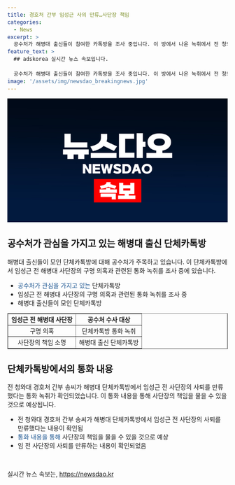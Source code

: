 ```yaml
---
title: 경호처 간부 임성근 사의 만류…사단장 책임
categories:
  - News
excerpt: >
  공수처가 해병대 출신들이 참여한 카톡방을 조사 중입니다. 이 방에서 나온 녹취에서 전 청와대 간부가 임 전 사단장의 사퇴를 막았다는 내용이 확인되었습니다. 공수처는 변호사 A로부터 녹취 파일을 받아들이고, 임 전 사단장은 해당 내용을 부인하고 있습니다. (150자)
feature_text: >
  ## adskorea 실시간 뉴스 속보입니다.

  공수처가 해병대 출신들이 참여한 카톡방을 조사 중입니다. 이 방에서 나온 녹취에서 전 청와대 간부가 임 전 사단장의 사퇴를 막았다는 내용이 확인되었습니다. 공수처는 변호사 A로부터 녹취 파일을 받아들이고, 임 전 사단장은 해당 내용을 부인하고 있습니다. (150자)
image: '/assets/img/newsdao_breakingnews.jpg'
---
```


<p><img src="/assets/img/newsdao_breakingnews.jpg" alt="adskorea 속보" /></p>

<h2 data-ke-size="size26">공수처가 관심을 가지고 있는 해병대 출신 단체카톡방</h2>

<p data-ke-size="size16">해병대 출신들이 모인 단체카톡방에 대해 공수처가 주목하고 있습니다. 이 단체카톡방에서 임성근 전 해병대 사단장의 구명 의혹과 관련된 통화 녹취를 조사 중에 있습니다.</p>

<ul>
<li><span style="color: #1a5490;">공수처가 관심을 가지고 있는</span> 단체카톡방</li>
<li>임성근 전 해병대 사단장의 구명 의혹과 관련된 통화 녹취를 조사 중</li>
<li>해병대 출신들이 모인 단체카톡방</li>
</ul>

<table style="width: 100%;" border="1">
<tbody>
<tr>
<td style="text-align: center; height: 17px;"><b>임성근 전 해병대 사단장</b></td>
<td style="text-align: center; height: 17px;"><b>공수처 수사 대상</b></td>
</tr>
<tr>
<td style="text-align: center; height: 17px;">구명 의혹</td>
<td style="text-align: center; height: 17px;">단체카톡방 통화 녹취</td>
</tr>
<tr>
<td style="text-align: center; height: 17px;">사단장의 책임 소명</td>
<td style="text-align: center; height: 17px;">해병대 출신 단체카톡방</td>
</tr>
</tbody>
</table>

<h2 data-ke-size="size26">단체카톡방에서의 통화 내용</h2>

<p data-ke-size="size16">전 청와대 경호처 간부 송씨가 해병대 단체카톡방에서 임성근 전 사단장의 사퇴를 만류했다는 통화 녹취가 확인되었습니다. 이 통화 내용을 통해 사단장의 책임을 물을 수 있을 것으로 예상됩니다.</p>

<ul>
<li>전 청와대 경호처 간부 송씨가 해병대 단체카톡방에서 임성근 전 사단장의 사퇴를 만류했다는 내용이 확인됨</li>
<li><span style="color: #1a5490;">통화 내용을 통해</span> 사단장의 책임을 물을 수 있을 것으로 예상</li>
<li>임 전 사단장의 사퇴를 만류하는 내용이 확인되었음</li>
</ul>

<p data-ke-size="size16">&nbsp;</p>
실시간 뉴스 속보는, <a href="https://newsdao.kr" rel="dofollow">https://newsdao.kr</a>


